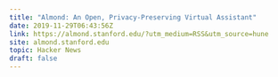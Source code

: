 ```yaml
---
title: "Almond: An Open, Privacy-Preserving Virtual Assistant"
date: 2019-11-29T06:43:56Z
link: https://almond.stanford.edu/?utm_medium=RSS&utm_source=hune
site: almond.stanford.edu
topic: Hacker News
draft: false
---
```

